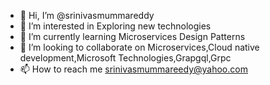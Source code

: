 - 👋 Hi, I’m @srinivasmummareddy
- 👀 I’m interested in Exploring new technologies
- 🌱 I’m currently learning Microservices Design Patterns
- 💞️ I’m looking to collaborate on Microservices,Cloud native development,Microsoft Technologies,Grapgql,Grpc
- 📫 How to reach me srinivasmummareedy@yahoo.com

<!---
srinivasmummareddy/srinivasmummareddy is a ✨ special ✨ repository because its `README.md` (this file) appears on your GitHub profile.
You can click the Preview link to take a look at your changes.
--->
